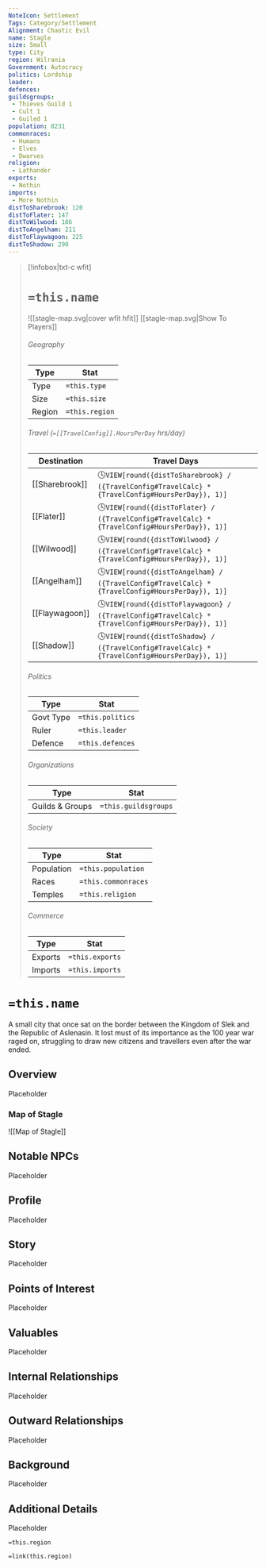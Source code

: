 ```yaml
---
NoteIcon: Settlement
Tags: Category/Settlement
Alignment: Chaotic Evil
name: Stagle
size: Small
type: City
region: Wilrania
Government: Autocracy
politics: Lordship
leader: 
defences:
guildsgroups:
 - Thieves Guild 1
 - Cult 1
 - Guiled 1
population: 8231
commonraces:
 - Humans
 - Elves
 - Dwarves
religion:
 - Lathander
exports: 
 - Nothin
imports: 
 - More Nothin
distToSharebrook: 120
distToFlater: 147
distToWilwood: 186
distToAngelham: 211
distToFlaywagoon: 225
distToShadow: 290
---
```


> [!infobox|txt-c wfit]
> # `=this.name`
> ![[stagle-map.svg|cover wfit hfit]]
> [[stagle-map.svg|Show To Players]]
> ###### Geography
> Type |  Stat |
> ---|---|
> Type | `=this.type` |
> Size | `=this.size` |
> Region | `=this.region` |
> ###### Travel (`=[[TravelConfig]].HoursPerDay` hrs/day)
> Destination |  Travel Days  |
> ---|---|
> [[Sharebrook]] | 🕓`VIEW[round({distToSharebrook} / ({TravelConfig#TravelCalc} * {TravelConfig#HoursPerDay}), 1)]` |
> [[Flater]] | 🕓`VIEW[round({distToFlater} / ({TravelConfig#TravelCalc} * {TravelConfig#HoursPerDay}), 1)]` | 
> [[Wilwood]] | 🕓`VIEW[round({distToWilwood} / ({TravelConfig#TravelCalc} * {TravelConfig#HoursPerDay}), 1)]` |
> [[Angelham]] | 🕓`VIEW[round({distToAngelham} / ({TravelConfig#TravelCalc} * {TravelConfig#HoursPerDay}), 1)]` |
> [[Flaywagoon]] | 🕓`VIEW[round({distToFlaywagoon} / ({TravelConfig#TravelCalc} * {TravelConfig#HoursPerDay}), 1)]` |
> [[Shadow]] | 🕓`VIEW[round({distToShadow} / ({TravelConfig#TravelCalc} * {TravelConfig#HoursPerDay}), 1)]` |
> ###### Politics
> Type |  Stat |
> ---|---|
> Govt Type | `=this.politics` |
> Ruler | `=this.leader` |
> Defence | `=this.defences` |
> ###### Organizations
> Type |  Stat |
> ---|---|
> Guilds & Groups | `=this.guildsgroups` |
> ###### Society
> Type |  Stat |
> ---|---|
> Population | `=this.population` |
> Races | `=this.commonraces` |
> Temples | `=this.religion`  |
> ###### Commerce
> Type |  Stat |
> ---|---|
> Exports | `=this.exports` |
> Imports | `=this.imports` |


# `=this.name`

A small city that once sat on the border between the Kingdom of Slek and the Republic of Aslenasin. It lost must of its importance as the 100 year war raged on, struggling to draw new citizens and travellers even after the war ended.

## Overview
Placeholder

### Map of Stagle
![[Map of Stagle]]

## Notable NPCs
Placeholder

## Profile
Placeholder

## Story
Placeholder

## Points of Interest
Placeholder

## Valuables
Placeholder

## Internal Relationships
Placeholder

## Outward Relationships
Placeholder

## Background
Placeholder

## Additional Details
Placeholder

`=this.region`


`=link(this.region)`